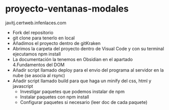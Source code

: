 # proyecto-ventanas-modales

javitj.certweb.infenlaces.com

- Fork del repositorio
- git clone para tenerlo en local
- Añadimos el proyecto dentro de gitKraken
- Abrimos la carpeta del proyecto dentro de Visual Code y con su terminal ejecutamos npm install
- La documentación la tenemos en Obsidian en el apartado 4.Fundamentos del DOM
- Añadir script llamado deploy para el envio del programa al servidor en la nube (se asocia al rsync)
- Añadir script llamado build para que haga un minify del css, html y javascript
  - Investigar paquetes que podemos instalar de npm
  - Instalar paquetes con npm install
  - Configurar paquetes si necesario (leer doc de cada paquete)
